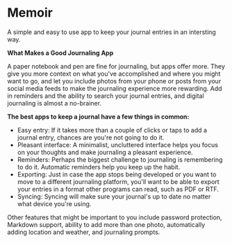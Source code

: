 # Memoir
A simple and easy to use app to keep your journal entries in an intersting way.

**What Makes a Good Journaling App**

A paper notebook and pen are fine for journaling, but apps offer more. They give you more context on what you've accomplished and where you might want to go, and let you include photos from your phone or posts from your social media feeds to make the journaling experience more rewarding. Add in reminders and the ability to search your journal entries, and digital journaling is almost a no-brainer.


**The best apps to keep a journal have a few things in common:**

- Easy entry: If it takes more than a couple of clicks or taps to add a journal entry, chances are you're not going to do it.
- Pleasant interface: A minimalist, uncluttered interface helps you focus on your thoughts and make journaling a pleasant experience.
- Reminders: Perhaps the biggest challenge to journaling is remembering to do it. Automatic reminders help you keep up the habit.
- Exporting: Just in case the app stops being developed or you want to move to a different journaling platform, you'll want to be able to export your entries in a format other programs can read, such as PDF or RTF.
- Syncing: Syncing will make sure your journal's up to date no matter what device you're using.

Other features that might be important to you include password protection, Markdown support, ability to add more than one photo, automatically adding location and weather, and journaling prompts.
